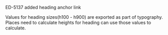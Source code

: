 ED-5137 added heading anchor link

Values for heading sizes(h100 - h900) are exported as part of typography. Places need to calculate heights for heading can use those values to calculate.
